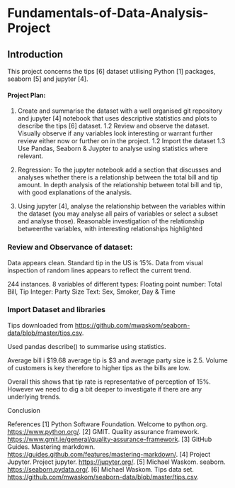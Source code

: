 # Fundamentals-of-Data-Analysis-Project

## Introduction

This project concerns the tips [6] dataset utilising Python [1] packages, seaborn [5] and jupyter [4]. 

#### Project Plan:
1.   Create and summarise the dataset with a well organised git repository and jupyter [4] notebook that uses descriptive statistics and plots to describe the tips [6] dataset.
   1.2 Review and observe the dataset.  Visually observe if any variables look interesting or warrant further review either now or further on in the project.
    1.2  Import the dataset
    1.3  Use Pandas, Seaborn & Juypter to analyse using statistics where relevant.
    
2.  Regression: To the jupyter notebook add a section that discusses and analyses whether there is a 
relationship between the total bill and tip amount.  In depth analysis of the relationship between total bill and
tip, with good explanations of the analysis.

3.  Using jupyter [4], analyse the relationship between the variables within the dataset (you may analyse all pairs of variables or select a subset and analyse those). Reasonable investigation of  the relationship betweenthe variables, with interesting relationships highlighted


### Review and Observance of dataset:
Data appears clean.  Standard tip in the US is 15%.  Data from visual inspection of random lines appears to reflect the current trend.

244 instances.  8 variables of different types:
Floating point number:  Total Bill, Tip
Integer:    Party Size
Text:   Sex, Smoker, Day & Time

### Import Dataset and libraries
Tips downloaded from https://github.com/mwaskom/seaborn-data/blob/master/tips.csv.

Used pandas describe() to summarise using statistics.  

Average bill i $19.68 average tip is $3 and average party size is 2.5.  Volume of customers is key therefore to higher tips as the bills are low.

Overall this shows that tip rate is representative of perception of 15%.  However we need to dig a bit deeper to investigate if there are any underlying trends.

Conclusion




References
[1] Python Software Foundation. Welcome to python.org.
https://www.python.org/.
[2] GMIT. Quality assurance framework.
https://www.gmit.ie/general/quality-assurance-framework.
[3] GitHub Guides. Mastering markdown.
https://guides.github.com/features/mastering-markdown/.
[4] Project Jupyter. Project jupyter.
https://jupyter.org/.
[5] Michael Waskom. seaborn.
https://seaborn.pydata.org/.
[6] Michael Waskom. Tips data set.
https://github.com/mwaskom/seaborn-data/blob/master/tips.csv.

